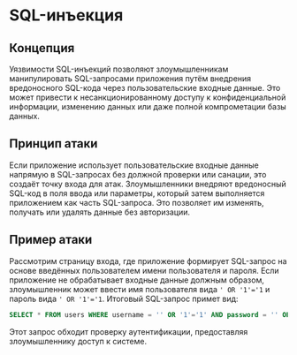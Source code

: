 # SQL-инъекция  

## Концепция  

Уязвимости SQL-инъекций позволяют злоумышленникам манипулировать SQL-запросами приложения путём внедрения вредоносного SQL-кода через пользовательские входные данные. Это может привести к несанкционированному доступу к конфиденциальной информации, изменению данных или даже полной компрометации базы данных.  

## Принцип атаки  

Если приложение использует пользовательские входные данные напрямую в SQL-запросах без должной проверки или санации, это создаёт точку входа для атак. Злоумышленники внедряют вредоносный SQL-код в поля ввода или параметры, который затем выполняется приложением как часть SQL-запроса. Это позволяет им изменять, получать или удалять данные без авторизации.  

## Пример атаки  

Рассмотрим страницу входа, где приложение формирует SQL-запрос на основе введённых пользователем имени пользователя и пароля. Если приложение не обрабатывает входные данные должным образом, злоумышленник может ввести имя пользователя вида `' OR '1'='1` и пароль вида `' OR '1'='1`. Итоговый SQL-запрос примет вид:  
```sql  
SELECT * FROM users WHERE username = '' OR '1'='1' AND password = '' OR '1'='1'  
```  
Этот запрос обходит проверку аутентификации, предоставляя злоумышленнику доступ к системе.
